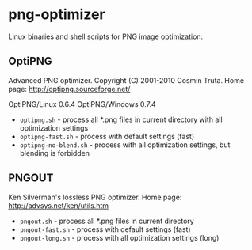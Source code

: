 png-optimizer
=============

Linux binaries and shell scripts for PNG image optimization:

OptiPNG
-------

Advanced PNG optimizer. Copyright (C) 2001-2010 Cosmin Truta.
Home page: http://optipng.sourceforge.net/

OptiPNG/Linux 0.6.4
OptiPNG/Windows 0.7.4

- `optipng.sh` - process all *.png files in current directory with all optimization settings
- `optipng-fast.sh` - process with default settings (fast)
- `optipng-no-blend.sh` - process with all optimization settings, but blending is forbidden

PNGOUT
------

Ken Silverman's lossless PNG optimizer.
Home page: http://advsys.net/ken/utils.htm

- `pngout.sh` - process all *.png files in current directory
- `pngout-fast.sh` - process with default settings (fast)
- `pngout-long.sh` - process with all optimization settings (long)
